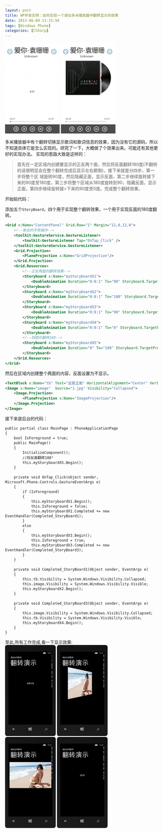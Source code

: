 ```yaml
---
layout: post
title: WP开发实例：如何实现一个类似多米播放器中翻转显示的效果
date: 2013-06-09 21:15:58
tags: [Windows Phone]
categories: [CSharp]
---
```

![Image](https://raw.githubusercontent.com/tianjyan/tianjyan.github.io/master/images/2013-06-09-WP%E6%97%8B%E8%BD%AC-01.jpg)
![Image](https://raw.githubusercontent.com/tianjyan/tianjyan.github.io/master/images/2013-06-09-WP%E6%97%8B%E8%BD%AC-02.jpg)

多米播放器中有个翻转切换显示歌词和歌词信息的效果，因为没有它的源码，所以不知道具体它是怎么实现的。研究了一下，大概做了个效果出来。可能还有其他更好的实现办法。
实现的思路大致是这样的：

>首先在一定区域内创建要显示的正反两个面，然后将反面翻转180度(不翻转的话很明显会在整个翻转完成后显示左右颠倒)，接下来就是分四步，第一步将整个区
>域旋转90度，然后隐藏正面，显示反面，第二步继续旋转接下来的90度至180度，第三步将整个区域从180度旋转到90，隐藏反面，显示正面，第四步继续旋转接>下来的90度至0度。完成整个翻转效果。

开始贴代码：

添加五个`StoryBoard`，四个用于实现整个翻转效果，一个用于实现反面的180度翻转。
```xml
<Grid x:Name="ContentPanel" Grid.Row="1" Margin="12,0,12,0">
    <!--单击的手势操作-->
    <toolkit:GestureService.GestureListener>
        <toolkit:GestureListener Tap="OnTap_Click" />
    </toolkit:GestureService.GestureListener>
    <Grid.Projection>
        <PlaneProjection x:Name="GridProjection"/>
    </Grid.Projection>
    <Grid.Resources>
        <!--正反两面的翻转效果-->
        <Storyboard x:Name="myStoryboardX1">
            <DoubleAnimation Duration="0:0:1" To="90" Storyboard.TargetProperty="RotationY" Storyboard.TargetName="GridProjection" />
        </Storyboard>
        <Storyboard x:Name="myStoryboardX2">
            <DoubleAnimation Duration="0:0:1" To="180" Storyboard.TargetProperty="RotationY" Storyboard.TargetName="GridProjection" />
        </Storyboard>
        <Storyboard x:Name="myStoryboardX3">
            <DoubleAnimation Duration="0:0:1" To="90" Storyboard.TargetProperty="RotationY" Storyboard.TargetName="GridProjection" />
        </Storyboard>
        <Storyboard x:Name="myStoryboardX4">
            <DoubleAnimation Duration="0:0:1" To="0" Storyboard.TargetProperty="RotationY" Storyboard.TargetName="GridProjection" />
        </Storyboard>
        <!--将图片翻转180-->
        <Storyboard x:Name="myStoryboardX5">
            <DoubleAnimation Duration="0" To="180" Storyboard.TargetProperty="RotationY" Storyboard.TargetName="ImageProjection" />
        </Storyboard>
    </Grid.Resources>
</Grid>
```
然后在区域内创建整个两面的内容，反面设置为不显示。
```xml
<TextBlock x:Name="tb" Text="这是正面" HorizontalAlignment="Center" VerticalAlignment="Center"/>
<Image x:Name="image"  Source="1.jpg" Visibility="Collapsed">
    <Image.Projection>
        <PlaneProjection x:Name="ImageProjection"/>
    </Image.Projection>
</Image>
```
    
接下来是后台的代码：
```CSharp
public partial class MainPage : PhoneApplicationPage
{
    bool IsForeground = true;
    public MainPage()
    {
        InitializeComponent();
        //将反面翻转180°
        this.myStoryboardX5.Begin();
    }

    private void OnTap_Click(object sender, Microsoft.Phone.Controls.GestureEventArgs e)
    {
        if (IsForeground)
        {
            this.myStoryboardX1.Begin();
            this.IsForeground = false;
            this.myStoryboardX1.Completed += new EventHandler(Completed_StoryBoard1);
        }
        else
        {
            this.myStoryboardX3.Begin();
            this.IsForeground = true;
            this.myStoryboardX3.Completed += new EventHandler(Completed_StoryBoard3);
        }
    }

    private void Completed_StoryBoard1(Object sender, EventArgs e)
    {
        this.tb.Visibility = System.Windows.Visibility.Collapsed;
        this.image.Visibility = System.Windows.Visibility.Visible;
        this.myStoryboardX2.Begin();
    }

    private void Completed_StoryBoard3(Object sender, EventArgs e)
    {
        this.image.Visibility = System.Windows.Visibility.Collapsed;
        this.tb.Visibility = System.Windows.Visibility.Visible;
        this.myStoryboardX4.Begin();
    }
}
```    
 至此,所有工作完成,看一下显示效果:  
![Image](https://raw.githubusercontent.com/tianjyan/tianjyan.github.io/master/images/2013-06-09-WP%E6%97%8B%E8%BD%AC-03.jpg)
![Image](https://raw.githubusercontent.com/tianjyan/tianjyan.github.io/master/images/2013-06-09-WP%E6%97%8B%E8%BD%AC-04.jpg)
![Image](https://raw.githubusercontent.com/tianjyan/tianjyan.github.io/master/images/2013-06-09-WP%E6%97%8B%E8%BD%AC-05.jpg)
![Image](https://raw.githubusercontent.com/tianjyan/tianjyan.github.io/master/images/2013-06-09-WP%E6%97%8B%E8%BD%AC-06.jpg)